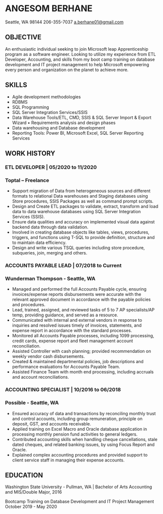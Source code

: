 # ANGESOM BERHANE 
Seattle, WA 98144 
206-355-7037 a.berhane01@gmail.com 

## OBJECTIVE 
An enthusiastic individual seeking to join Microsoft leap Apprenticeship program as a software engineer. 
Looking to utilize my experience from ETL Developer, Accounting, and skills from my boot camp training
on database development and IT project management to help Microsoft empowering every person and organization
on the planet to achieve more.

## SKILLS 
- Agile development methodologies
- RDBMS
- SQL Programming
- SQL Server Integration Services/SSIS
- Data Warehouse Tools/ETL, CMD, SSIS & SQL Server Import & Export Wizard	•	Requirements analysis and design phases
- Data warehousing and Database development
- Reporting Tools: Power BI, Microsoft Excel, SQL Server Reporting Services

## WORK HISTORY 

### ETL DEVELOPER | 05/2020 to 11/2020
### Toptal – Freelance 
- Support migration of Data from heterogeneous sources and different formats to relational Data warehouses and Staging databases using Store procedures, SSIS Packages as well as command prompt scripts.
- Design and Create ETL packages to validate, extract, transform and load data to data warehouse databases using SQL Server Integration Services (SSIS).
- Ensure data qualities and accuracy on implemented visual data against backend data through data validation.
- Involved in creating database objects like tables, views, procedures, triggers, and functions using T-SQL to provide definition, structure and to maintain data efficiency. 
- Design and write various TSQL queries including store procedure, subqueries, join, merging and others.


### ACCOUNTS PAYABLE LEAD | 07/2018 to Current 
### Wunderman Thompson - Seattle, WA

- Managed and performed the full Accounts Payable cycle, ensuring invoices/expense reports disbursements were accurate with the relevant approved document in accordance with the payable policies and procedures.
- Lead, trained, assigned, and reviewed tasks of 5 to 7 AP specialists/AP temp, providing guidance, and served as a resource.
- Communicated with internal and external vendors in response to inquiries and resolved issues timely of invoices, statements, and expense report in accordance with the standard processes.
- Monitored all Accounts Payable processes, including 1099 processing, credit cards, expense report and fleet management account reconciliation.
- Assisted Controller with cash planning; provided recommendation on weekly vendor cash disbursements.
- Created & maintained departmental policies, job descriptions and performance evaluations for Accounts Payable Team.
- Assisted Finance Team with month end processing, including accruals and account reconciliations.

### ACCOUNTING SPECIALIST | 10/2016 to 06/2018 
### Possible - Seattle, WA

-	Ensured accuracy of data and transactions by reconciling monthly trust and control accounts, including group remuneration, principle on deposit, GST, and accounts receivable.
- Applied training on Excel Macro and Oracle database application in processing monthly pension fund activities to general ledgers.
- Contributed accounting skills when handling cheque cancellations, stale dated cheques, and related banking issues, by using Focus Report and Oracle.
- Explained complex accounting procedures and provided support to client service staff in managing their expense accounts.

## EDUCATION

 Washington State University - Pullman, WA | Bachelor of Arts 
 Accounting and MIS/Double Major, 2016
    
 Bootcamp Training on Database Development and IT Project Management  
    October 2019 - May 2020


